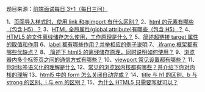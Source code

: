 题目来源：[前端面试每日 3+1（每日三问）](https://github.com/haizlin/fe-interview)

1、[页面导入样式时，使用 link 和@import 有什么区别？](https://github.com/zivenday/learning/issues/1)
2、[html 的元素有哪些（包含 H5）？](https://github.com/zivenday/learning/issues/4)
3、[HTML 全局属性(global attribute)有哪些（包含 H5）？](https://github.com/zivenday/learning/issues/7)
4、[HTML5 的文件离线储存怎么使用，工作原理是什么？](https://github.com/zivenday/learning/issues/10)
5、[简述超链接 target 属性的取值和作用](https://github.com/zivenday/learning/issues/12)
6、[label 都有哪些作用？并举相应的例子说明](https://github.com/zivenday/learning/issues/16)
7、[ iframe 框架都有哪些优缺点？](https://github.com/zivenday/learning/issues/19)
8、[ 简述下 html5 的离线储存原理，同时说明如何使用？](https://github.com/zivenday/learning/issues/22)
9、[浏览器内多个标签页之间的通信方式有哪些？](https://github.com/zivenday/learning/issues/25)
10、[viewport 常见设置都有哪些？](https://github.com/zivenday/learning/issues/28)
11、[你对标签语义化的理解是什么](https://github.com/zivenday/learning/issues/31)
12、[常见的浏览器内核都有哪些？并介绍下你对内核的理解](https://github.com/zivenday/learning/issues/34)
13、[html5 中的 form 怎么关闭自动完成？](https://github.com/zivenday/learning/issues/38)
14、[title 与 h1 的区别、b 与 strong 的区别、i 与 em 的区别？](https://github.com/zivenday/learning/issues/42)
15、[为什么 HTML5 只需要写<!DOCTYPE HTML>就可以？](https://github.com/zivenday/learning/issues/46)
